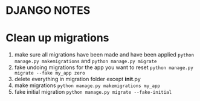 # DJANGO NOTES

# Clean up migrations
1. make sure all migrations have been made and have been applied `python manage.py makemigrations` and `python manage.py migrate`
1. fake undoing migrations for the app you want to reset `python manage.py migrate --fake my_app zero`
1. delete everything in migration folder except __init__.py
1. make migrations `python manage.py makemigrations my_app`
1. fake initial migration `python manage.py migrate --fake-initial` 
